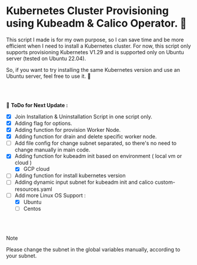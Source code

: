 # Kubernetes Cluster Provisioning using Kubeadm &amp; Calico Operator.  :rocket:

<p>
This script I made is for my own purpose, so I can save time and be more efficient when I need to install a Kubernetes cluster.
For now, this script only supports provisioning Kubernetes V1.29 and is supported only on Ubuntu 
server (tested on Ubuntu 22.04).

So, if you want to try installing the same Kubernetes version and use an Ubuntu server, feel free to use it. :metal:
</p>

<br/>
<br/>

📌 <b>ToDo for Next Update :</b> 
- [x] Join Installation & Uninstallation Script in one script only.
- [x] Adding flag for options. 
- [x] Adding function for provision Worker Node.
- [x] Adding function for drain and delete specific worker node.
- [ ] Add file config for change subnet separated, so there's no need to change manually in main code.
- [x] Adding function for kubeadm init based on environment ( local vm or cloud )
    - [x] GCP cloud
- [ ] Adding function for install kubernetes version
- [ ] Adding dynamic input subnet for kubeadm init and calico custom-resources.yaml
- [ ] Add more Linux OS Support :
    - [x] Ubuntu
    - [ ] Centos

<br/>
<br/>

> [!NOTE]
Please change the subnet in the global variables manually, according to your subnet.
